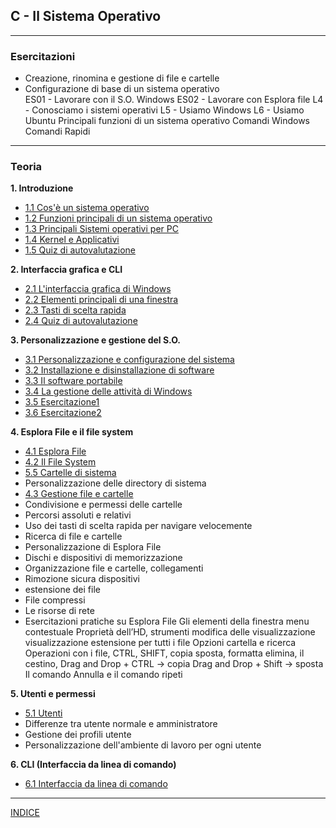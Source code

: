## C - Il Sistema Operativo

---
### Esercitazioni
- Creazione, rinomina e gestione di file e cartelle  
- Configurazione di base di un sistema operativo  
ES01 - Lavorare con il S.O. Windows
ES02 - Lavorare con Esplora file
L4 - Conosciamo i sistemi operativi
L5 - Usiamo Windows
L6 - Usiamo Ubuntu
Principali funzioni di un sistema operativo
Comandi Windows 
Comandi Rapidi

---
### Teoria
**1. Introduzione**
- [1.1 Cos'è un sistema operativo](<1.1 Cos'è un sistema operativo.md>)  
- [1.2 Funzioni principali di un sistema operativo](<1.2 Funzioni principali di un sistema operativo.md>)
- [1.3 Principali Sistemi operativi per PC](<1.3 Principali Sistemi operativi per PC.md>)
- [1.4 Kernel e Applicativi](<1.4 Kernel e Applicativi.md>)
- [1.5 Quiz di autovalutazione](<1.5 Quiz di autovalutazione.md>)

**2. Interfaccia grafica e CLI**
- [2.1 L'interfaccia grafica di Windows](<2.1 L'interfaccia grafica di Windows.md>)
- [2.2 Elementi principali di una finestra](<2.2 Elementi principali di una finestra.md>)
- [2.3 Tasti di scelta rapida](<2.3 Tasti di scelta rapida.md>)
- [2.4 Quiz di autovalutazione](<2.4 Quiz di autovalutazione.md>)

**3. Personalizzazione e gestione del S.O.**
- [3.1 Personalizzazione e configurazione del sistema](<3.1 Personalizzazione e configurazione del sistema.md>)  
- [3.2 Installazione e disinstallazione di software](<3.2 Installazione e disinstallazione di software.md>)  
- [3.3 Il software portabile](<3.3 Il software portabile.md>) 
- [3.4 La gestione delle attività di Windows](<3.4 La gestione delle attività di Windows.md>)
- [3.5 Esercitazione1](<3.5 Esercitazione1.md>) 
- [3.6 Esercitazione2](<3.6 Esercitazione2.md>) 


**4. Esplora File e il file system**
- [4.1 Esplora File](<3.1 Esplora File.md>)
- [4.2 Il File System](<3.2 Il File System.md>)
- [5.5 Cartelle di sistema](<5.5 Cartelle di sistema.md>)
- Personalizzazione delle directory di sistema
- [4.3 Gestione file e cartelle](<3.3 Gestione file e cartelle.md>)
- Condivisione e permessi delle cartelle
- Percorsi assoluti e relativi
- Uso dei tasti di scelta rapida per navigare velocemente
- Ricerca di file e cartelle
- Personalizzazione di Esplora File
- Dischi e dispositivi di memorizzazione
- Organizzazione file e cartelle, collegamenti
- Rimozione sicura dispositivi
- estensione dei file 
- File compressi
- Le risorse di rete
- Esercitazioni pratiche su Esplora File
Gli elementi della finestra
menu contestuale
Proprietà dell’HD, strumenti
modifica delle visualizzazione
visualizzazione estensione per tutti i file
Opzioni cartella e ricerca 
Operazioni con i file, CTRL, SHIFT, copia sposta, formatta elimina, il cestino, 
Drag and Drop + CTRL -> copia
Drag and Drop + Shift -> sposta
Il comando Annulla e il comando ripeti


**5. Utenti e permessi**
- [5.1 Utenti](<5.1 Utenti.md>)
- Differenze tra utente normale e amministratore
- Gestione dei profili utente
- Personalizzazione dell'ambiente di lavoro per ogni utente

**6. CLI (Interfaccia da linea di comando)**
- [6.1 Interfaccia da linea di comando](<6.1 interfaccia da linea di comando.md>)

--- 
[INDICE](../README.md) 